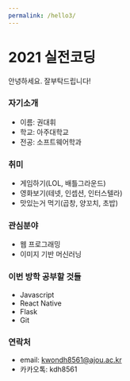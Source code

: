 ```yaml
---
permalink: /hello3/
---
```


# 2021 실전코딩
안녕하세요. 잘부탁드립니다!
### 자기소개
* 이름: 권대휘
* 학교: 아주대학교
* 전공: 소프트웨어학과

### 취미 
* 게임하기(LOL, 배틀그라운드)
* 영화보기(테넷, 인셉션, 인터스텔라)
* 맛있는거 먹기(곱창, 양꼬치, 초밥)

### 관심분야
* 웹 프로그래밍
* 이미지 기반 머신러닝

### 이번 방학 공부할 것들
* Javascript
* React Native
* Flask
* Git

### 연락처
* email: kwondh8561@ajou.ac.kr
* 카카오톡: kdh8561
